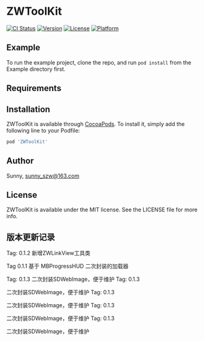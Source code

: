 # ZWToolKit

[![CI Status](https://img.shields.io/travis/sunnyzw/ZWToolKit.svg?style=flat)](https://travis-ci.org/sunnyzw/ZWToolKit)
[![Version](https://img.shields.io/cocoapods/v/ZWToolKit.svg?style=flat)](https://cocoapods.org/pods/ZWToolKit)
[![License](https://img.shields.io/cocoapods/l/ZWToolKit.svg?style=flat)](https://cocoapods.org/pods/ZWToolKit)
[![Platform](https://img.shields.io/cocoapods/p/ZWToolKit.svg?style=flat)](https://cocoapods.org/pods/ZWToolKit)

## Example

To run the example project, clone the repo, and run `pod install` from the Example directory first.

## Requirements

## Installation

ZWToolKit is available through [CocoaPods](https://cocoapods.org). To install
it, simply add the following line to your Podfile:

```ruby
pod 'ZWToolKit'
```

## Author

Sunny, sunny_szw@163.com

## License

ZWToolKit is available under the MIT license. See the LICENSE file for more info.

##  版本更新记录

Tag: 0.1.2
新增ZWLinkView工具类

Tag 0.1.1
基于 MBProgressHUD 二次封装的加载器

 Tag: 0.1.3
二次封装SDWebImage，便于维护
 Tag: 0.1.3

二次封装SDWebImage，便于维护
 Tag: 0.1.3

二次封装SDWebImage，便于维护
 Tag: 0.1.3

二次封装SDWebImage，便于维护
 Tag: 0.1.3

二次封装SDWebImage，便于维护